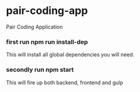 # pair-coding-app
Pair Coding Application

### first run npm run install-dep
This will install all global dependencies you will need.

### secondly run npm start
This will fire up both backend, frontend and gulp